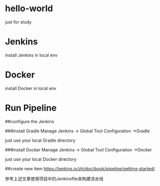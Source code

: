 # hello-world
just for study

# Jenkins
install Jenkins in local env

# Docker
install Docker in local env

# Run Pipeline
##configure the Jenkins
    
###install Gradle
Manage Jenkins -> Global Tool Configuration ->Gradle

just use your local Gradle directory
    
###install Docker
Manage Jenkins -> Global Tool Configuration ->Docker

just use your local Docker directory

##create new item
https://jenkins.io/zh/doc/book/pipeline/getting-started/

参考上述文章使用项目中的Jenkinsfile来构建流水线
